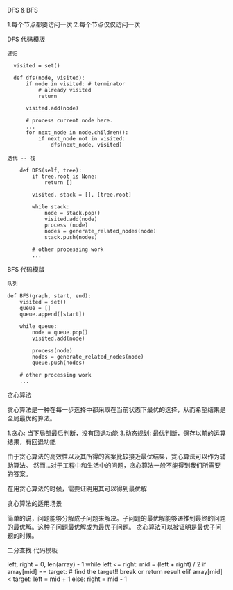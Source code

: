 DFS & BFS

1.每个节点都要访问一次
2.每个节点仅仅访问一次

DFS 代码模版

    递归

      visited = set() 

      def dfs(node, visited):
          if node in visited: # terminator
              # already visited 
              return 
        
          visited.add(node) 
        
          # process current node here. 
          ...
          for next_node in node.children(): 
              if next_node not in visited: 
                  dfs(next_node, visited)

    迭代 -- 栈

        def DFS(self, tree): 
            if tree.root is None: 
                return [] 
                
            visited, stack = [], [tree.root]
            
            while stack: 
                node = stack.pop() 
                visited.add(node)
                process (node) 
                nodes = generate_related_nodes(node) 
                stack.push(nodes) 
     
            # other processing work 
            ...

BFS 代码模版

    队列

    def BFS(graph, start, end):
        visited = set()
        queue = [] 
        queue.append([start]) 

        while queue: 
            node = queue.pop() 
            visited.add(node)

            process(node) 
            nodes = generate_related_nodes(node) 
            queue.push(nodes)

        # other processing work 
        ...

贪心算法

贪心算法是一种在每一步选择中都采取在当前状态下最优的选择，从而希望结果是全局最优的算法。

1.贪心: 当下局部最后判断，没有回退功能
3.动态规划: 最优判断，保存以前的运算结果，有回退功能

由于贪心算法的高效性以及其所得的答案比较接近最优结果，贪心算法可以作为辅助算法。 然而...对于工程中和生活中的问题，贪心算法一般不能得到我们所需要的答案。

在用贪心算法的时候，需要证明用其可以得到最优解

贪心算法的适用场景

简单的说，问题能够分解成子问题来解决。子问题的最优解能够递推到最终的问题的最优解。这种子问题最优解成为最优子问题。
贪心算法可以被证明是最优子问题的时候。

二分查找
代码模板

left, right = 0, len(array) - 1 
while left <= right: 
	  mid = (left + right) / 2 
	  if array[mid] == target: 
		    # find the target!! 
		    break or return result 
	  elif array[mid] < target: 
		    left = mid + 1 
	  else: 
		    right = mid - 1